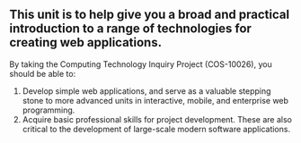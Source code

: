 ## This unit is to help give you a broad and practical introduction to a range of technologies for creating web applications. 
By taking the Computing Technology Inquiry Project (COS-10026), you should be able to: 
1. Develop simple web applications, and serve as a valuable stepping stone to more advanced units in interactive, mobile, and enterprise web programming.
2. Acquire basic professional skills for project development. These are also critical to the development of large-scale modern software applications.
